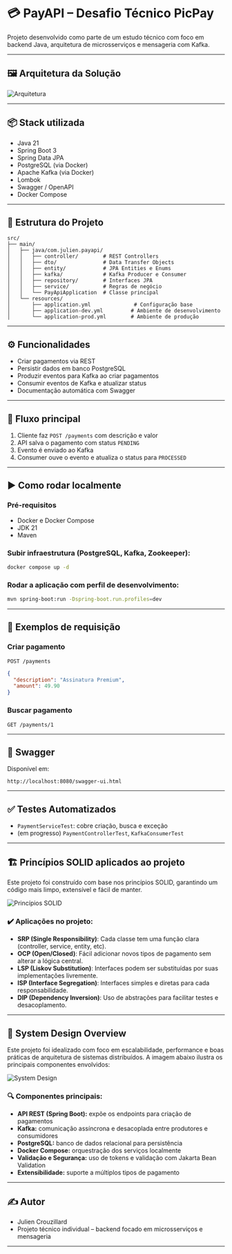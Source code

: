 # 💳 PayAPI – Desafio Técnico PicPay

Projeto desenvolvido como parte de um estudo técnico com foco em backend Java, arquitetura de microsserviços e mensageria com Kafka.

---

## 🖼️ Arquitetura da Solução
![Arquitetura](docs/images/image-picpay.png)

---

## 📦 Stack utilizada

- Java 21
- Spring Boot 3
- Spring Data JPA
- PostgreSQL (via Docker)
- Apache Kafka (via Docker)
- Lombok
- Swagger / OpenAPI
- Docker Compose

---

## 📂 Estrutura do Projeto

```
src/
├── main/
│   ├── java/com.julien.payapi/
│   │   ├── controller/        # REST Controllers
│   │   ├── dto/               # Data Transfer Objects
│   │   ├── entity/            # JPA Entities e Enums
│   │   ├── kafka/             # Kafka Producer e Consumer
│   │   ├── repository/        # Interfaces JPA
│   │   ├── service/           # Regras de negócio
│   │   └── PayApiApplication  # Classe principal
│   └── resources/
│       ├── application.yml              # Configuração base
│       ├── application-dev.yml         # Ambiente de desenvolvimento
│       └── application-prod.yml        # Ambiente de produção
```

---

## ⚙️ Funcionalidades

- Criar pagamentos via REST
- Persistir dados em banco PostgreSQL
- Produzir eventos para Kafka ao criar pagamentos
- Consumir eventos de Kafka e atualizar status
- Documentação automática com Swagger

---

## 🔁 Fluxo principal

1. Cliente faz `POST /payments` com descrição e valor
2. API salva o pagamento com status `PENDING`
3. Evento é enviado ao Kafka
4. Consumer ouve o evento e atualiza o status para `PROCESSED`

---

## ▶️ Como rodar localmente

### Pré-requisitos
- Docker e Docker Compose
- JDK 21
- Maven

### Subir infraestrutura (PostgreSQL, Kafka, Zookeeper):

```bash
docker compose up -d
```

### Rodar a aplicação com perfil de desenvolvimento:

```bash
mvn spring-boot:run -Dspring-boot.run.profiles=dev
```

---

## 📮 Exemplos de requisição

### Criar pagamento

`POST /payments`

```json
{
  "description": "Assinatura Premium",
  "amount": 49.90
}
```

### Buscar pagamento

`GET /payments/1`

---

## 📑 Swagger

Disponível em:

```
http://localhost:8080/swagger-ui.html
```

---

## ✅ Testes Automatizados

- `PaymentServiceTest`: cobre criação, busca e exceção
- (em progresso) `PaymentControllerTest`, `KafkaConsumerTest`

---

## 🏗️ Princípios SOLID aplicados ao projeto

Este projeto foi construído com base nos princípios SOLID, garantindo um código mais limpo, extensível e fácil de manter.

![Princípios SOLID](docs/images/solid-project-picpay.png)

### ✔️ Aplicações no projeto:

- **SRP (Single Responsibility)**: Cada classe tem uma função clara (controller, service, entity, etc).
- **OCP (Open/Closed)**: Fácil adicionar novos tipos de pagamento sem alterar a lógica central.
- **LSP (Liskov Substitution)**: Interfaces podem ser substituídas por suas implementações livremente.
- **ISP (Interface Segregation)**: Interfaces simples e diretas para cada responsabilidade.
- **DIP (Dependency Inversion)**: Uso de abstrações para facilitar testes e desacoplamento.

---

## 🧠 System Design Overview

Este projeto foi idealizado com foco em escalabilidade, performance e boas práticas de arquitetura de sistemas distribuídos. A imagem abaixo ilustra os principais componentes envolvidos:

![System Design](docs/images/system-design.png)

### 🔍 Componentes principais:

- **API REST (Spring Boot):** expõe os endpoints para criação de pagamentos
- **Kafka:** comunicação assíncrona e desacoplada entre produtores e consumidores
- **PostgreSQL:** banco de dados relacional para persistência
- **Docker Compose:** orquestração dos serviços localmente
- **Validação e Segurança:** uso de tokens e validação com Jakarta Bean Validation
- **Extensibilidade:** suporte a múltiplos tipos de pagamento

---

## ✍️ Autor

- Julien Crouzillard
- Projeto técnico individual – backend focado em microsserviços e mensageria
---